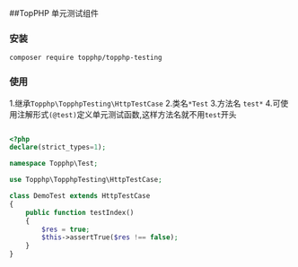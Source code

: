##TopPHP 单元测试组件

### 安装

```
composer require topphp/topphp-testing
```

### 使用

1.继承`Topphp\TopphpTesting\HttpTestCase`
2.类名`*Test`
3.方法名 `test*`
4.可使用注解形式`(@test)`定义单元测试函数,这样方法名就不用`test`开头

```php

<?php
declare(strict_types=1);

namespace Topphp\Test;

use Topphp\TopphpTesting\HttpTestCase;

class DemoTest extends HttpTestCase
{
    public function testIndex()
    {
        $res = true;
        $this->assertTrue($res !== false);
    }
}
```